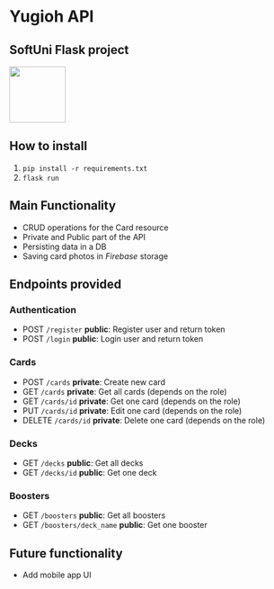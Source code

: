 # Yugioh API #
## SoftUni Flask project ## 
<img src="https://upload.wikimedia.org/wikipedia/commons/thumb/3/3c/Flask_logo.svg/1280px-Flask_logo.svg.png" width= "100px"/>


## How to install ##
1. `pip install -r requirements.txt`
2. `flask run`

## Main Functionality ##
- CRUD operations for the Card resource
- Private and Public part of the API
- Persisting data in a DB
- Saving card photos in *Firebase* storage

## Endpoints provided ##

### Authentication ###
- POST  `/register` **public**: Register user and return token 
- POST `/login` **public**: Login user and return token

### Cards ###
- POST `/cards` **private**: Create new card
- GET `/cards` **private**: Get all cards (depends on the role)
- GET `/cards/id` **private**: Get one card (depends on the role)
- PUT `/cards/id` **private**: Edit one card (depends on the role)
- DELETE `/cards/id` **private**: Delete one card (depends on the role)

### Decks ###
- GET `/decks` **public**: Get all decks
- GET `/decks/id` **public**: Get one deck

### Boosters ###
- GET `/boosters` **public**: Get all boosters
- GET `/boosters/deck_name` **public**: Get one booster

## Future functionality ##
- Add mobile app UI

